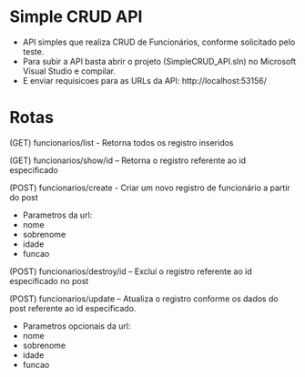 ﻿# Simple CRUD API

 - API simples que realiza CRUD de Funcionários, conforme solicitado pelo teste.
 - Para subir a API basta abrir o projeto (SimpleCRUD_API.sln) no Microsoft Visual Studio e compilar.
 - E enviar requisicoes para as URLs da API: http://localhost:53156/

# Rotas

(GET) funcionarios/list - Retorna todos os registro inseridos

(GET) funcionarios/show/id – Retorna o registro referente ao id especificado

(POST) funcionarios/create - Criar um novo registro de funcionário a partir do post
 - Parametros da url:
 - nome
 - sobrenome
 - idade
 - funcao

(POST) funcionarios/destroy/id – Excluí o registro referente ao id especificado no post

(POST) funcionarios/update – Atualiza o registro conforme os dados do post referente ao id especificado.
 - Parametros opcionais da url:
 - nome
 - sobrenome
 - idade
 - funcao
